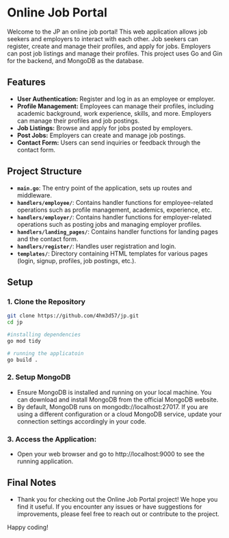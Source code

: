 # Online Job Portal

Welcome to the JP an online job portal! This web application allows job seekers and employers to interact with each other. 
Job seekers can register, create and manage their profiles, and apply for jobs. Employers can post job listings and manage their profiles. 
This project uses Go and Gin for the backend, and MongoDB as the database.

## Features

- **User Authentication:** Register and log in as an employee or employer.
- **Profile Management:** Employees can manage their profiles, including academic background, work experience, skills, and more. Employers can manage their profiles and job postings.
- **Job Listings:** Browse and apply for jobs posted by employers.
- **Post Jobs:** Employers can create and manage job postings.
- **Contact Form:** Users can send inquiries or feedback through the contact form.

## Project Structure

- **`main.go`**: The entry point of the application, sets up routes and middleware.
- **`handlers/employee/`**: Contains handler functions for employee-related operations such as profile management, academics, experience, etc.
- **`handlers/employer/`**: Contains handler functions for employer-related operations such as posting jobs and managing employer profiles.
- **`handlers/landing_pages/`**: Contains handler functions for landing pages and the contact form.
- **`handlers/register/`**: Handles user registration and login.
- **`templates/`**: Directory containing HTML templates for various pages (login, signup, profiles, job postings, etc.).

## Setup

### 1. Clone the Repository
``` bash
git clone https://github.com/4hm3d57/jp.git
cd jp

#installing dependencies
go mod tidy

# running the applicatoin
go build .
```

### 2. Setup MongoDB
- Ensure MongoDB is installed and running on your local machine. You can download and install MongoDB from the official MongoDB website.
- By default, MongoDB runs on mongodb://localhost:27017. If you are using a different configuration or a cloud MongoDB service, update your connection settings accordingly in your code.

### 3. Access the Application:
- Open your web browser and go to http://localhost:9000 to see the running application.


## Final Notes
- Thank you for checking out the Online Job Portal project! We hope you find it useful. If you encounter any issues or have suggestions for improvements, please feel free to reach out or contribute to the project.

Happy coding!







